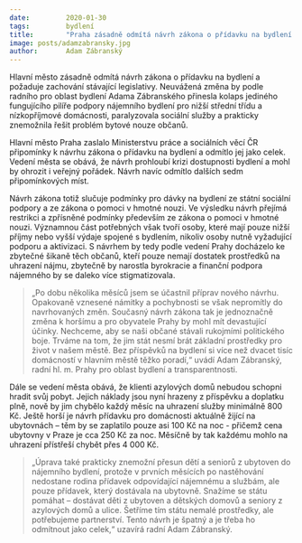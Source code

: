 ```yaml
---
date:         2020-01-30
tags:         bydlení
title:        "Praha zásadně odmítá návrh zákona o přídavku na bydlení z dílny Ministerstva práce a sociálních věcí ČR"
image: posts/adamzabransky.jpg
author:       Adam Zábranský
---
```


Hlavní město zásadně odmítá návrh zákona o přídavku na bydlení a požaduje zachování stávající legislativy. Neuvážená změna by podle radního pro oblast bydlení Adama Zábranského přinesla kolaps jediného fungujícího pilíře podpory nájemního bydlení pro nižší střední třídu a nízkopříjmové domácnosti, paralyzovala sociální služby a prakticky znemožnila řešit problém bytové nouze občanů.

Hlavní město Praha zaslalo Ministerstvu práce a sociálních věcí ČR připomínky k návrhu zákona o přídavku na bydlení a odmítlo jej jako celek. Vedení města se obává, že návrh prohloubí krizi dostupnosti bydlení a mohl by ohrozit i veřejný pořádek. Návrh navíc odmítlo dalších sedm připomínkových míst.

Návrh zákona totiž slučuje podmínky pro dávky na bydlení ze státní sociální podpory a ze zákona o pomoci v hmotné nouzi. Ve výsledku návrh přejímá restrikci a zpřísněné podmínky především ze zákona o pomoci v hmotné nouzi. Významnou část potřebných však tvoří osoby, které mají pouze nižší příjmy nebo vyšší výdaje spojené s bydlením, nikoliv osoby nutně vyžadující podporu a aktivizaci. S návrhem by tedy podle vedení Prahy docházelo ke zbytečné šikaně těch občanů, kteří pouze nemají dostatek prostředků na uhrazení nájmu, zbytečně by narostla byrokracie a finanční podpora nájemného by se daleko více stigmatizovala.

> „Po dobu několika měsíců jsem se účastnil příprav nového návrhu. Opakovaně vznesené námitky a pochybnosti se však nepromítly do navrhovaných změn. Současný návrh zákona tak je jednoznačně změna k horšímu a pro obyvatele Prahy by mohl mít devastující účinky. Nechceme, aby se naši občané stávali rukojmími politického boje. Trváme na tom, že jim stát nesmí brát základní prostředky pro život v našem městě. Bez příspěvků na bydlení si více než dvacet tisíc domácností v hlavním městě těžko poradí,“ uvádí Adam Zábranský, radní hl. m. Prahy pro oblast bydlení a transparentnosti.

Dále se vedení města obává, že klienti azylových domů nebudou schopni hradit svůj pobyt. Jejich náklady jsou nyní hrazeny z příspěvku a doplatku plně, nově by jim chybělo každý měsíc na uhrazení služby minimálně 800 Kč. Ještě horší je návrh přídavku pro domácnosti aktuálně žijící na ubytovnách – těm by se zaplatilo pouze asi 100 Kč na noc - přičemž cena ubytovny v Praze je cca 250 Kč za noc. Měsíčně by tak každému mohlo na uhrazení přístřeší chybět přes 4 000 Kč.

> „Úprava také prakticky znemožní přesun dětí a seniorů z ubytoven do nájemního bydlení, protože v prvních měsících po nastěhování nedostane rodina přídavek odpovídající nájemnému a službám, ale pouze přídavek, který dostávala na ubytovně. Snažíme se státu pomáhat – dostávat děti z ubytoven a dětských domovů a seniory z azylových domů a ulice. Šetříme tím státu nemalé prostředky, ale potřebujeme partnerství. Tento návrh je špatný a je třeba ho odmítnout jako celek,“ uzavírá radní Adam Zábranský.
